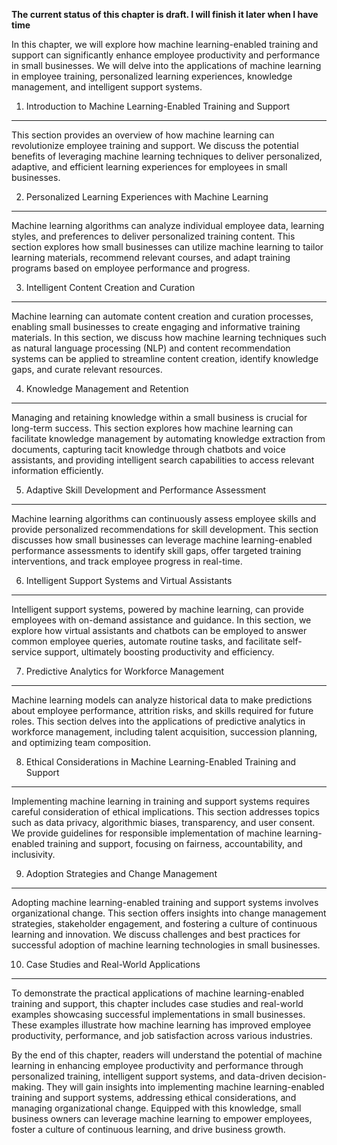 **The current status of this chapter is draft. I will finish it later when I have time**

In this chapter, we will explore how machine learning-enabled training and support can significantly enhance employee productivity and performance in small businesses. We will delve into the applications of machine learning in employee training, personalized learning experiences, knowledge management, and intelligent support systems.

1. Introduction to Machine Learning-Enabled Training and Support
----------------------------------------------------------------

This section provides an overview of how machine learning can revolutionize employee training and support. We discuss the potential benefits of leveraging machine learning techniques to deliver personalized, adaptive, and efficient learning experiences for employees in small businesses.

2. Personalized Learning Experiences with Machine Learning
----------------------------------------------------------

Machine learning algorithms can analyze individual employee data, learning styles, and preferences to deliver personalized training content. This section explores how small businesses can utilize machine learning to tailor learning materials, recommend relevant courses, and adapt training programs based on employee performance and progress.

3. Intelligent Content Creation and Curation
--------------------------------------------

Machine learning can automate content creation and curation processes, enabling small businesses to create engaging and informative training materials. In this section, we discuss how machine learning techniques such as natural language processing (NLP) and content recommendation systems can be applied to streamline content creation, identify knowledge gaps, and curate relevant resources.

4. Knowledge Management and Retention
-------------------------------------

Managing and retaining knowledge within a small business is crucial for long-term success. This section explores how machine learning can facilitate knowledge management by automating knowledge extraction from documents, capturing tacit knowledge through chatbots and voice assistants, and providing intelligent search capabilities to access relevant information efficiently.

5. Adaptive Skill Development and Performance Assessment
--------------------------------------------------------

Machine learning algorithms can continuously assess employee skills and provide personalized recommendations for skill development. This section discusses how small businesses can leverage machine learning-enabled performance assessments to identify skill gaps, offer targeted training interventions, and track employee progress in real-time.

6. Intelligent Support Systems and Virtual Assistants
-----------------------------------------------------

Intelligent support systems, powered by machine learning, can provide employees with on-demand assistance and guidance. In this section, we explore how virtual assistants and chatbots can be employed to answer common employee queries, automate routine tasks, and facilitate self-service support, ultimately boosting productivity and efficiency.

7. Predictive Analytics for Workforce Management
------------------------------------------------

Machine learning models can analyze historical data to make predictions about employee performance, attrition risks, and skills required for future roles. This section delves into the applications of predictive analytics in workforce management, including talent acquisition, succession planning, and optimizing team composition.

8. Ethical Considerations in Machine Learning-Enabled Training and Support
--------------------------------------------------------------------------

Implementing machine learning in training and support systems requires careful consideration of ethical implications. This section addresses topics such as data privacy, algorithmic biases, transparency, and user consent. We provide guidelines for responsible implementation of machine learning-enabled training and support, focusing on fairness, accountability, and inclusivity.

9. Adoption Strategies and Change Management
--------------------------------------------

Adopting machine learning-enabled training and support systems involves organizational change. This section offers insights into change management strategies, stakeholder engagement, and fostering a culture of continuous learning and innovation. We discuss challenges and best practices for successful adoption of machine learning technologies in small businesses.

10. Case Studies and Real-World Applications
--------------------------------------------

To demonstrate the practical applications of machine learning-enabled training and support, this chapter includes case studies and real-world examples showcasing successful implementations in small businesses. These examples illustrate how machine learning has improved employee productivity, performance, and job satisfaction across various industries.

By the end of this chapter, readers will understand the potential of machine learning in enhancing employee productivity and performance through personalized training, intelligent support systems, and data-driven decision-making. They will gain insights into implementing machine learning-enabled training and support systems, addressing ethical considerations, and managing organizational change. Equipped with this knowledge, small business owners can leverage machine learning to empower employees, foster a culture of continuous learning, and drive business growth.

